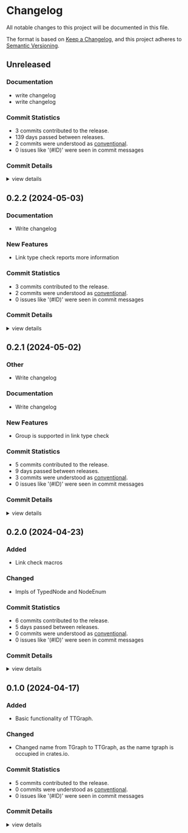 # Changelog

All notable changes to this project will be documented in this file.

The format is based on [Keep a Changelog](https://keepachangelog.com/en/1.0.0/),
and this project adheres to [Semantic Versioning](https://semver.org/spec/v2.0.0.html).

## Unreleased

### Documentation

 - <csr-id-3894c931d8e56ea98d9ff938ba56beaa4e31516d/> write changelog
 - <csr-id-52658bc9f9e78627ae01ae66730d8cb21f7cd3a4/> write changelog

### Commit Statistics

<csr-read-only-do-not-edit/>

 - 3 commits contributed to the release.
 - 139 days passed between releases.
 - 2 commits were understood as [conventional](https://www.conventionalcommits.org).
 - 0 issues like '(#ID)' were seen in commit messages

### Commit Details

<csr-read-only-do-not-edit/>

<details><summary>view details</summary>

 * **Uncategorized**
    - Write changelog ([`52658bc`](https://github.com/semiwaker/TTGraph/commit/52658bc9f9e78627ae01ae66730d8cb21f7cd3a4))
    - Write changelog ([`3894c93`](https://github.com/semiwaker/TTGraph/commit/3894c931d8e56ea98d9ff938ba56beaa4e31516d))
    - BREAKING CHANGE: better grouping, hide generated types ([`f58be19`](https://github.com/semiwaker/TTGraph/commit/f58be195b7f0078fa97d5eade82c43886114aad9))
</details>

## 0.2.2 (2024-05-03)

### Documentation

 - <csr-id-9e88418d9b896d07e5e05cb9ff059a7ea9510bdf/> Write changelog

### New Features

 - <csr-id-ac486b1399f808a6c881779a0a64574bbf57e9f9/> Link type check reports more information

### Commit Statistics

<csr-read-only-do-not-edit/>

 - 3 commits contributed to the release.
 - 2 commits were understood as [conventional](https://www.conventionalcommits.org).
 - 0 issues like '(#ID)' were seen in commit messages

### Commit Details

<csr-read-only-do-not-edit/>

<details><summary>view details</summary>

 * **Uncategorized**
    - Release ttgraph_macros v0.2.2, ttgraph v0.2.3 ([`3cdd784`](https://github.com/semiwaker/TTGraph/commit/3cdd784da9f8262733ccb3a08f0613c2656e0758))
    - Write changelog ([`9e88418`](https://github.com/semiwaker/TTGraph/commit/9e88418d9b896d07e5e05cb9ff059a7ea9510bdf))
    - Link type check reports more information ([`ac486b1`](https://github.com/semiwaker/TTGraph/commit/ac486b1399f808a6c881779a0a64574bbf57e9f9))
</details>

## 0.2.1 (2024-05-02)

<csr-id-7696ca920d04b89f9ec112dbf755a1bbd00240e6/>

### Other

 - <csr-id-7696ca920d04b89f9ec112dbf755a1bbd00240e6/> Write changelog

### Documentation

 - <csr-id-78668cf63fdfa2613c1a8ec1cacd4fa8185c8933/> Write changelog

### New Features

 - <csr-id-4e1170114e835e496619d520a86e4aba9eef842d/> Group is supported in link type check

### Commit Statistics

<csr-read-only-do-not-edit/>

 - 5 commits contributed to the release.
 - 9 days passed between releases.
 - 3 commits were understood as [conventional](https://www.conventionalcommits.org).
 - 0 issues like '(#ID)' were seen in commit messages

### Commit Details

<csr-read-only-do-not-edit/>

<details><summary>view details</summary>

 * **Uncategorized**
    - Release ttgraph_macros v0.2.1, ttgraph v0.2.2 ([`61671a3`](https://github.com/semiwaker/TTGraph/commit/61671a340269886c6260b835f5fe610e68872a5e))
    - Write changelog ([`78668cf`](https://github.com/semiwaker/TTGraph/commit/78668cf63fdfa2613c1a8ec1cacd4fa8185c8933))
    - BREAKING CHANGE: Reconstructed the package layout ([`961700c`](https://github.com/semiwaker/TTGraph/commit/961700c7d4c47be2e6be5f63a0549c09f8132389))
    - Write changelog ([`7696ca9`](https://github.com/semiwaker/TTGraph/commit/7696ca920d04b89f9ec112dbf755a1bbd00240e6))
    - Group is supported in link type check ([`4e11701`](https://github.com/semiwaker/TTGraph/commit/4e1170114e835e496619d520a86e4aba9eef842d))
</details>

## 0.2.0 (2024-04-23)

### Added

 - Link check macros

### Changed

 - Impls of TypedNode and NodeEnum

### Commit Statistics

<csr-read-only-do-not-edit/>

 - 6 commits contributed to the release.
 - 5 days passed between releases.
 - 0 commits were understood as [conventional](https://www.conventionalcommits.org).
 - 0 issues like '(#ID)' were seen in commit messages

### Commit Details

<csr-read-only-do-not-edit/>

<details><summary>view details</summary>

 * **Uncategorized**
    - Release ttgraph_macros v0.2.0, ttgraph v0.2.0 ([`c7f4974`](https://github.com/semiwaker/TTGraph/commit/c7f4974049f25e5a83c12a3f5e0eb1db3d76c990))
    - Fixed Change log ([`ac7eb9d`](https://github.com/semiwaker/TTGraph/commit/ac7eb9dcf01ba0441200532233567b01f889a64f))
    - Adjusting changelogs prior to release of ttgraph_macros v0.2.0, ttgraph v0.2.0 ([`6598ad1`](https://github.com/semiwaker/TTGraph/commit/6598ad12b6e0e0ac29d9c78c1ec39b710e6aa02e))
    - Adjusting changelogs prior to release of ttgraph_macros v0.2.0, ttgraph v0.2.0 ([`d0ddff6`](https://github.com/semiwaker/TTGraph/commit/d0ddff647fdc37e7b571d9c9962e5d03034fc1ad))
    - Changelog ([`85488e4`](https://github.com/semiwaker/TTGraph/commit/85488e497d29653dc25f1a6b8fd823d3587aec8d))
    - Add link check ([`bce3e18`](https://github.com/semiwaker/TTGraph/commit/bce3e185e843e9cfafde81770e1195ff360d6f69))
</details>

## 0.1.0 (2024-04-17)

### Added

 - Basic functionality of TTGraph.

### Changed

 - Changed name from TGraph to TTGraph, as the name tgraph is occupied in crates.io.

### Commit Statistics

<csr-read-only-do-not-edit/>

 - 5 commits contributed to the release.
 - 0 commits were understood as [conventional](https://www.conventionalcommits.org).
 - 0 issues like '(#ID)' were seen in commit messages

### Commit Details

<csr-read-only-do-not-edit/>

<details><summary>view details</summary>

 * **Uncategorized**
    - Release ttgraph_macros v0.1.0, ttgraph v0.1.0 ([`07aa5ac`](https://github.com/semiwaker/TTGraph/commit/07aa5ac027647dbffaaad2dd46f28a42f3eeaac0))
    - Release ttgraph_macros v0.1.0, ttgraph v0.1.0 ([`76089e0`](https://github.com/semiwaker/TTGraph/commit/76089e0ec89fdf3c67d75b6d8ade025d67112303))
    - Release ttgraph_macros v0.1.0, ttgraph v0.1.0 ([`6df6c31`](https://github.com/semiwaker/TTGraph/commit/6df6c3172ba43e4cfc3a922c2721e9934cf28f7b))
    - Add changelog ([`e40361d`](https://github.com/semiwaker/TTGraph/commit/e40361d37ae04c8155f1c9f17f9ae23bb2096f66))
    - Modified for name change ([`29773ce`](https://github.com/semiwaker/TTGraph/commit/29773ce6292b83db04d2b12e863ee87709a560dd))
</details>


